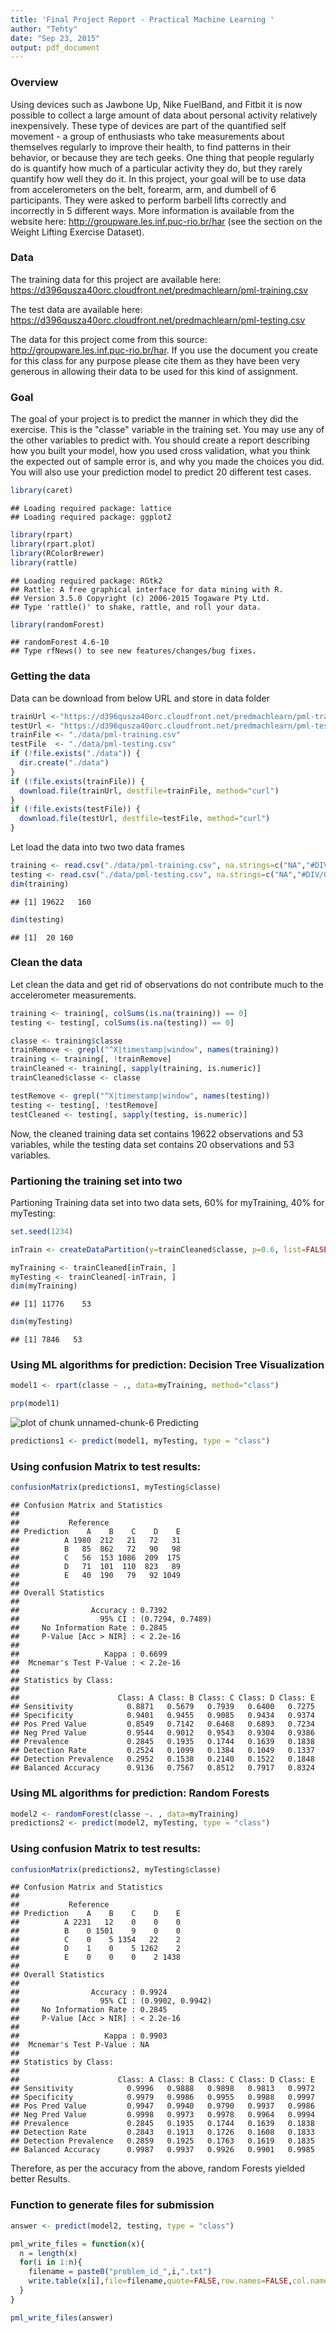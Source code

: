```yaml
---
title: 'Final Project Report - Practical Machine Learning '
author: "Tehty"
date: "Sep 23, 2015"
output: pdf_document
---
```

### Overview

Using devices such as Jawbone Up, Nike FuelBand, and Fitbit it is now possible to collect a large amount of data about personal activity relatively inexpensively. These type of devices are part of the quantified self movement - a group of enthusiasts who take measurements about themselves regularly to improve their health, to find patterns in their behavior, or because they are tech geeks. One thing that people regularly do is quantify how much of a particular activity they do, but they rarely quantify how well they do it. In this project, your goal will be to use data from accelerometers on the belt, forearm, arm, and dumbell of 6 participants. They were asked to perform barbell lifts correctly and incorrectly in 5 different ways. More information is available from the website here: http://groupware.les.inf.puc-rio.br/har (see the section on the Weight Lifting Exercise Dataset).
### Data

The training data for this project are available here: https://d396qusza40orc.cloudfront.net/predmachlearn/pml-training.csv

The test data are available here: https://d396qusza40orc.cloudfront.net/predmachlearn/pml-testing.csv

The data for this project come from this source: http://groupware.les.inf.puc-rio.br/har. If you use the document you create for this class for any purpose please cite them as they have been very generous in allowing their data to be used for this kind of assignment.
### Goal

The goal of your project is to predict the manner in which they did the exercise. This is the "classe" variable in the training set. You may use any of the other variables to predict with. You should create a report describing how you built your model, how you used cross validation, what you think the expected out of sample error is, and why you made the choices you did. You will also use your prediction model to predict 20 different test cases.



```r
library(caret)
```

```
## Loading required package: lattice
## Loading required package: ggplot2
```

```r
library(rpart)
library(rpart.plot)
library(RColorBrewer)
library(rattle)
```

```
## Loading required package: RGtk2
## Rattle: A free graphical interface for data mining with R.
## Version 3.5.0 Copyright (c) 2006-2015 Togaware Pty Ltd.
## Type 'rattle()' to shake, rattle, and roll your data.
```

```r
library(randomForest)
```

```
## randomForest 4.6-10
## Type rfNews() to see new features/changes/bug fixes.
```
### Getting the data

Data can be download from below URL and store in data folder


```r
trainUrl <-"https://d396qusza40orc.cloudfront.net/predmachlearn/pml-training.csv"
testUrl <- "https://d396qusza40orc.cloudfront.net/predmachlearn/pml-testing.csv"
trainFile <- "./data/pml-training.csv"
testFile  <- "./data/pml-testing.csv"
if (!file.exists("./data")) {
  dir.create("./data")
}
if (!file.exists(trainFile)) {
  download.file(trainUrl, destfile=trainFile, method="curl")
}
if (!file.exists(testFile)) {
  download.file(testUrl, destfile=testFile, method="curl")
}
```
Let load the data into two two data frames

```r
training <- read.csv("./data/pml-training.csv", na.strings=c("NA","#DIV/0!",""))
testing <- read.csv("./data/pml-testing.csv", na.strings=c("NA","#DIV/0!",""))
dim(training)
```

```
## [1] 19622   160
```

```r
dim(testing)
```

```
## [1]  20 160
```
### Clean the data
Let clean the data and get rid of observations do not contribute much to the accelerometer measurements.

```r
training <- training[, colSums(is.na(training)) == 0] 
testing <- testing[, colSums(is.na(testing)) == 0] 

classe <- training$classe
trainRemove <- grepl("^X|timestamp|window", names(training))
training <- training[, !trainRemove]
trainCleaned <- training[, sapply(training, is.numeric)]
trainCleaned$classe <- classe

testRemove <- grepl("^X|timestamp|window", names(testing))
testing <- testing[, !testRemove]
testCleaned <- testing[, sapply(testing, is.numeric)]
```
Now, the cleaned training data set contains 19622 observations and 53 variables, while the testing data set contains 20 observations and 53 variables. 

### Partioning the training set into two
Partioning Training data set into two data sets, 60% for myTraining, 40% for myTesting:

```r
set.seed(1234)

inTrain <- createDataPartition(y=trainCleaned$classe, p=0.6, list=FALSE)

myTraining <- trainCleaned[inTrain, ] 
myTesting <- trainCleaned[-inTrain, ]
dim(myTraining)
```

```
## [1] 11776    53
```

```r
dim(myTesting)
```

```
## [1] 7846   53
```

### Using ML algorithms for prediction: Decision Tree Visualization


```r
model1 <- rpart(classe ~ ., data=myTraining, method="class")

prp(model1)
```

![plot of chunk unnamed-chunk-6](figure/unnamed-chunk-6-1.png) 
Predicting

```r
predictions1 <- predict(model1, myTesting, type = "class")
```
### Using confusion Matrix to test results:


```r
confusionMatrix(predictions1, myTesting$classe)
```

```
## Confusion Matrix and Statistics
## 
##           Reference
## Prediction    A    B    C    D    E
##          A 1980  212   21   72   31
##          B   85  862   72   90   98
##          C   56  153 1086  209  175
##          D   71  101  110  823   89
##          E   40  190   79   92 1049
## 
## Overall Statistics
##                                           
##                Accuracy : 0.7392          
##                  95% CI : (0.7294, 0.7489)
##     No Information Rate : 0.2845          
##     P-Value [Acc > NIR] : < 2.2e-16       
##                                           
##                   Kappa : 0.6699          
##  Mcnemar's Test P-Value : < 2.2e-16       
## 
## Statistics by Class:
## 
##                      Class: A Class: B Class: C Class: D Class: E
## Sensitivity            0.8871   0.5679   0.7939   0.6400   0.7275
## Specificity            0.9401   0.9455   0.9085   0.9434   0.9374
## Pos Pred Value         0.8549   0.7142   0.6468   0.6893   0.7234
## Neg Pred Value         0.9544   0.9012   0.9543   0.9304   0.9386
## Prevalence             0.2845   0.1935   0.1744   0.1639   0.1838
## Detection Rate         0.2524   0.1099   0.1384   0.1049   0.1337
## Detection Prevalence   0.2952   0.1538   0.2140   0.1522   0.1848
## Balanced Accuracy      0.9136   0.7567   0.8512   0.7917   0.8324
```

### Using ML algorithms for prediction: Random Forests


```r
model2 <- randomForest(classe ~. , data=myTraining)
predictions2 <- predict(model2, myTesting, type = "class")
```

### Using confusion Matrix to test results:

```r
confusionMatrix(predictions2, myTesting$classe)
```

```
## Confusion Matrix and Statistics
## 
##           Reference
## Prediction    A    B    C    D    E
##          A 2231   12    0    0    0
##          B    0 1501    9    0    0
##          C    0    5 1354   22    2
##          D    1    0    5 1262    2
##          E    0    0    0    2 1438
## 
## Overall Statistics
##                                           
##                Accuracy : 0.9924          
##                  95% CI : (0.9902, 0.9942)
##     No Information Rate : 0.2845          
##     P-Value [Acc > NIR] : < 2.2e-16       
##                                           
##                   Kappa : 0.9903          
##  Mcnemar's Test P-Value : NA              
## 
## Statistics by Class:
## 
##                      Class: A Class: B Class: C Class: D Class: E
## Sensitivity            0.9996   0.9888   0.9898   0.9813   0.9972
## Specificity            0.9979   0.9986   0.9955   0.9988   0.9997
## Pos Pred Value         0.9947   0.9940   0.9790   0.9937   0.9986
## Neg Pred Value         0.9998   0.9973   0.9978   0.9964   0.9994
## Prevalence             0.2845   0.1935   0.1744   0.1639   0.1838
## Detection Rate         0.2843   0.1913   0.1726   0.1608   0.1833
## Detection Prevalence   0.2859   0.1925   0.1763   0.1619   0.1835
## Balanced Accuracy      0.9987   0.9937   0.9926   0.9901   0.9985
```
Therefore, as per the accuracy from the above, random Forests yielded better Results.


### Function to generate files for submission


```r
answer <- predict(model2, testing, type = "class")

pml_write_files = function(x){
  n = length(x)
  for(i in 1:n){
    filename = paste0("problem_id_",i,".txt")
    write.table(x[i],file=filename,quote=FALSE,row.names=FALSE,col.names=FALSE)
  }
}

pml_write_files(answer)
```
